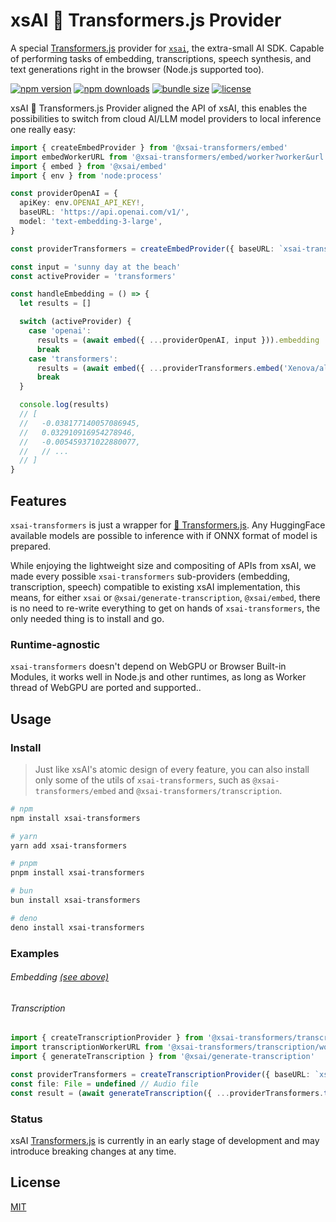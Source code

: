 # xsAI 🤗 Transformers.js Provider

A special [Transformers.js](https://huggingface.co/docs/transformers.js/en/index) provider for [`xsai`](https://github.com/moeru-ai/xsai), the extra-small AI SDK. Capable of performing tasks of
embedding, transcriptions, speech synthesis, and text generations right in the browser (Node.js supported too).

<!-- automd:badges name="xsai" provider="badgen" color="cyan" license bundlephobia -->

[![npm version](https://flat.badgen.net/npm/v/xsai-transformers?color=cyan)](https://npmjs.com/package/xsai-transformers)
[![npm downloads](https://flat.badgen.net/npm/dm/xsai-transformers?color=cyan)](https://npm.chart.dev/xsai-transformers)
[![bundle size](https://flat.badgen.net/bundlephobia/minzip/xsai-transformers?color=cyan)](https://bundlephobia.com/package/xsai-transformers)
[![license](https://flat.badgen.net/github/license/moeru-ai/xsai-transformers?color=cyan)](https://github.com/moeru-ai/xsai-transformers/blob/main/LICENSE.md)

<!-- /automd -->

xsAI 🤗 Transformers.js Provider aligned the API of xsAI, this enables the possibilities to switch from cloud AI/LLM model providers to local inference one really easy:

```ts
import { createEmbedProvider } from '@xsai-transformers/embed'
import embedWorkerURL from '@xsai-transformers/embed/worker?worker&url'
import { embed } from '@xsai/embed'
import { env } from 'node:process'

const providerOpenAI = {
  apiKey: env.OPENAI_API_KEY!,
  baseURL: 'https://api.openai.com/v1/',
  model: 'text-embedding-3-large',
}

const providerTransformers = createEmbedProvider({ baseURL: `xsai-transformers:///?worker-url=${embedWorkerURL}` })

const input = 'sunny day at the beach'
const activeProvider = 'transformers'

const handleEmbedding = () => {
  let results = []

  switch (activeProvider) {
    case 'openai':
      results = (await embed({ ...providerOpenAI, input })).embedding
      break
    case 'transformers':
      results = (await embed({ ...providerTransformers.embed('Xenova/all-MiniLM-L6-v2'), input })).embedding
      break
  }

  console.log(results)
  // [
  //   -0.038177140057086945,
  //   0.032910916954278946,
  //   -0.005459371022880077,
  //   // ...
  // ]
}
```

## Features

`xsai-transformers` is just a wrapper for [🤗 Transformers.js](https://huggingface.co/docs/transformers.js/en/index). Any HuggingFace available models are possible to inference with if ONNX format of model is prepared.

While enjoying the lightweight size and compositing of APIs from xsAI, we made every possible `xsai-transformers` sub-providers (embedding, transcription, speech) compatible to existing xsAI implementation, this means, for either `xsai` or `@xsai/generate-transcription`, `@xsai/embed`, there is no need to re-write everything to get on hands of `xsai-transformers`, the only needed thing is to install and go.

### Runtime-agnostic

`xsai-transformers` doesn't depend on WebGPU or Browser Built-in Modules, it works well in Node.js and other runtimes, as long as Worker thread of WebGPU are ported and supported..

## Usage

### Install

> Just like xsAI's atomic design of every feature, you can also install only some of the utils of `xsai-transformers`, such as `@xsai-transformers/embed` and `@xsai-transformers/transcription`.

<!-- automd:pm-install name="xsai" auto=false -->

```sh
# npm
npm install xsai-transformers

# yarn
yarn add xsai-transformers

# pnpm
pnpm install xsai-transformers

# bun
bun install xsai-transformers

# deno
deno install xsai-transformers
```

<!-- /automd -->

### Examples

###### Embedding [(see above)](#xsai--transformersjs-provider)

###### Transcription

```ts
import { createTranscriptionProvider } from '@xsai-transformers/transcription'
import transcriptionWorkerURL from '@xsai-transformers/transcription/worker?worker&url'
import { generateTranscription } from '@xsai/generate-transcription'

const providerTransformers = createTranscriptionProvider({ baseURL: `xsai-transformers:///?worker-url=${transcriptionWorkerURL}}` })
const file: File = undefined // Audio file
const result = (await generateTranscription({ ...providerTransformers.transcribe('onnx-community/whisper-large-v3-turbo'), file })).text
```

### Status

xsAI [Transformers.js](https://huggingface.co/docs/transformers.js/en/index) is currently in an early stage of development and may introduce breaking changes at any time.

## License

[MIT](LICENSE.md)
